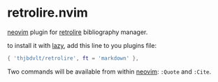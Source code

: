 # retrolire.nvim

[neovim](https://neovim.io/) plugin for [retrolire](https://github.com/thjbdvlt/retrolire) bibliography manager.

to install it with [lazy](https://github.com/folke/lazy.nvim), add this line to you plugins file:

```lua
{ 'thjbdvlt/retrolire', ft = 'markdown' },
```

Two commands will be available from within [neovim](https://neovim.io/): `:Quote` and `:Cite`.
